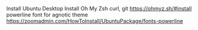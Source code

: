 Install Ubuntu Desktop
Install Oh My Zsh
curl, git
https://ohmyz.sh/#install
powerline font for agnotic theme
https://zoomadmin.com/HowToInstall/UbuntuPackage/fonts-powerline
